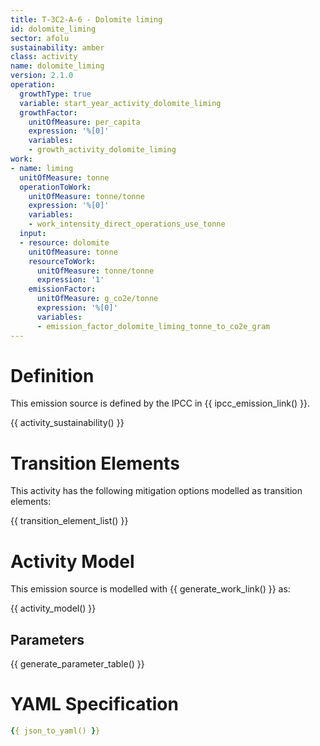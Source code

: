 ```yaml
---
title: T-3C2-A-6 - Dolomite liming
id: dolomite_liming
sector: afolu
sustainability: amber
class: activity
name: dolomite_liming
version: 2.1.0
operation:
  growthType: true
  variable: start_year_activity_dolomite_liming
  growthFactor:
    unitOfMeasure: per_capita
    expression: '%[0]'
    variables:
    - growth_activity_dolomite_liming
work:
- name: liming
  unitOfMeasure: tonne
  operationToWork:
    unitOfMeasure: tonne/tonne
    expression: '%[0]'
    variables:
    - work_intensity_direct_operations_use_tonne
  input:
  - resource: dolomite
    unitOfMeasure: tonne
    resourceToWork:
      unitOfMeasure: tonne/tonne
      expression: '1'
    emissionFactor:
      unitOfMeasure: g_co2e/tonne
      expression: '%[0]'
      variables:
      - emission_factor_dolomite_liming_tonne_to_co2e_gram
---
```

# Definition
This emission source is defined by the IPCC in {{ ipcc_emission_link() }}.


{{ activity_sustainability() }}

# Transition Elements

This activity has the following mitigation options modelled as transition elements:

{{ transition_element_list() }}

# Activity Model
This emission source is modelled with {{ generate_work_link() }} as:

{{ activity_model() }}

## Parameters

{{ generate_parameter_table() }}

# YAML Specification

```yaml
{{ json_to_yaml() }}
```